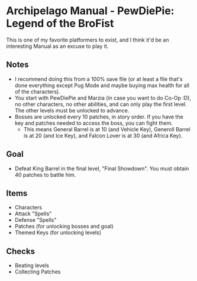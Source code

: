 # Archipelago Manual - PewDiePie: Legend of the BroFist

This is one of my favorite platformers to exist, and I think it'd be an interesting Manual as an excuse to play it.

## Notes
- I recommend doing this from a 100% save file (or at least a file that's done everything except Pug Mode and maybe buying max health for all of the characters).
- You start with PewDiePie and Marzia (in case you want to do Co-Op :D), no other characters, no other abilities, and can only play the first level. The other levels must be unlocked to advance.
- Bosses are unlocked every 10 patches, in story order. If you have the key and patches needed to access the boss, you can fight them.
  - This means General Barrel is at 10 (and Vehicle Key), Generoll Barrel is at 20 (and Ice Key), and Falcon Lover is at 30 (and Africa Key).

## Goal
- Defeat King Barrel in the final level, "Final Showdown". You must obtain 40 patches to battle him.

## Items
- Characters
- Attack "Spells"
- Defense "Spells"
- Patches (for unlocking bosses and goal)
- Themed Keys (for unlocking levels)

## Checks
- Beating levels
- Collecting Patches
